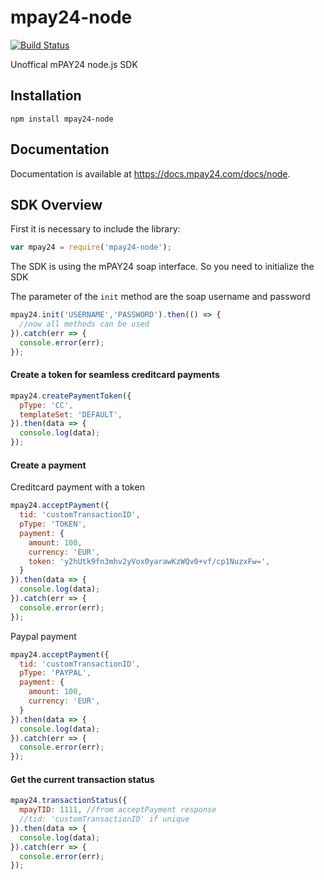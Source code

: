 # mpay24-node

[![Build Status](https://travis-ci.com/tobiaslins/mpay24-node.svg?token=peDG6G3LXx2xP4jx5E91&branch=master)](https://travis-ci.com/tobiaslins/mpay24-node)

Unoffical mPAY24 node.js SDK

## Installation

`npm install mpay24-node`

## Documentation

Documentation is available at https://docs.mpay24.com/docs/node.

## SDK Overview

First it is necessary to include the library:
```js
var mpay24 = require('mpay24-node');
```
The SDK is using the mPAY24 soap interface.
So you need to initialize the SDK

The parameter of the `init` method are the soap username and password
```js
mpay24.init('USERNAME','PASSWORD').then(() => {
  //now all methods can be used
}).catch(err => {
  console.error(err);
});
```

#### Create a token for seamless creditcard payments

```js
mpay24.createPaymentToken({
  pType: 'CC',
  templateSet: 'DEFAULT',
}).then(data => {
  console.log(data);
});
```

#### Create a payment

Creditcard payment with a token
```js
mpay24.acceptPayment({
  tid: 'customTransactionID',
  pType: 'TOKEN',
  payment: {
    amount: 100,
    currency: 'EUR',
    token: 'y2hUtk9fn3mhv2yVox0yarawKzWQv0+vf/cp1NuzxFw=',
  }
}).then(data => {
  console.log(data);
}).catch(err => {
  console.error(err);
});
```
Paypal payment
```js
mpay24.acceptPayment({
  tid: 'customTransactionID',
  pType: 'PAYPAL',
  payment: {
    amount: 100,
    currency: 'EUR',
  }
}).then(data => {
  console.log(data);
}).catch(err => {
  console.error(err);
});
```

#### Get the current transaction status

```js
mpay24.transactionStatus({
  mpayTID: 1111, //from acceptPayment response
  //tid: 'customTransactionID' if unique
}).then(data => {
  console.log(data);
}).catch(err => {
  console.error(err);
});
```
